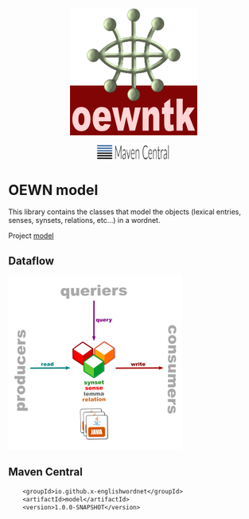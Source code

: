 <p align="center">
<img width="256" height="256" src="images/oewntk.png" alt="OEWNTK" alt="XEWN">
</p>
<p align="center">
<img width="150"src="images/mavencentral.png" alt="MavenCentral">
</p>

# OEWN model

This library contains the classes that model the objects (lexical entries, senses, synsets, relations, etc...) in a wordnet.

Project [model](https://github.com/x-englishwordnet/model)

## Dataflow

![Dataflow](images/dataflow_model.png  "Dataflow")

## Maven Central

		<groupId>io.github.x-englishwordnet</groupId>
		<artifactId>model</artifactId>
		<version>1.0.0-SNAPSHOT</version>
